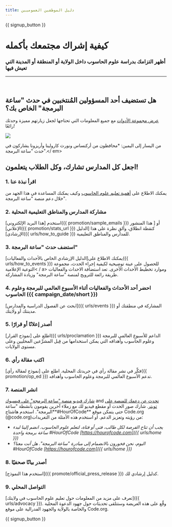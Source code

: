```yaml
---
title: دليل الموظفين العموميين
---
```


{{ signup_button }}

# كيفية إشراك مجتمعك بأكمله

### أظهر التزامك بدراسة علوم الحاسوب داخل الولاية أو المنطقة أو المدينة التي تعيش فيها

* * *

</br>

## هل تستضيف أحد المسؤولين المُنتخبين في حدث "ساعة البرمجة" الخاص بك؟

[ عرض مجموعة الأدوات](/files/elected-official.pdf) مع جميع المعلومات التي تحتاجها لجعل زيارتهم مميزة وحدثك رائعًا!

![](/images/fit-800/hoc_govs.png)

من اليسار إلى اليمين: *محافظون من أركنساس ونورث كارولينا وأريزونا يشاركون في حدث "ساعة البرمجة".</ em></p> 

## اجعل كل المدارس تشارك، وكل الطلاب يتعلمون!

### 1. اقرأ نبذة عنا

يمكنك الاطلاع على [أهمية تعليم علوم الحاسوب](/files/hoc-one-pager.pdf) وكيف يمكنك المساعدة في هذا الجهد من خلال دعم منصة "ساعة البرمجة".

### 2. مشاركة المدارس والمناطق التعليمية المحلية

استخدم [هذا البريد الإلكتروني]({{ promotion/sample_emails }}) أو [ هذا المنشور الإعلاني]({{ promotion/stats_url }}) كنقطة انطلاق، وألقِ نظرة على هذا [الدليل الإرشادي]({{ urls/how_to_guide }}) للمدارس والمناطق التعليمية.

### 3. استضف حدث "ساعة البرمجة"

يمكنك الاطلاع على[الدليل الإرشادي الخاص بالأحداث والفعاليات]({{ urls/how_to_events }}) للحصول على عينة توضيحية لكيفية إجراء الحدث، مجموعة التوعية الإعلامية< / a> وموارد تخطيط الأحداث الأخرى. تعد استضافة الاحداث والفعاليات طريقة رائعة للترويج لمنصة "ساعة البرمجة" وزيادة المشاركة.</p> 

### 4. احضر أحد الأحداث والفعاليات أثناء الأسبوع العالمي للبرمجة وعلوم الحاسوب ({{ campaign_date/short }})

[ابحث عن الفصول الدراسية والمدارس]({{ urls/events }}) المشاركة في منطقتك أو مدينتك أو ولايتك.

### 5. أصدر إعلانًا أو قرارًا

اطلع على [نموذج القرار]({{ urls/proclamation }}) الداعم للأسبوع العالمي للبرمجة وعلوم الحاسوب وأهدافه التي يمكن استخدامها من قِبل المشرِّعين المحليين وعلى مستوى الولايات.

### 6. اكتب مقالة رأي

فكِّر في نشر مقالة رأي في جريدتك المحلية. اطلع على [نموذج لمقالة رأي]({{ promotion/op_ed }}) تدعم الأسبوع العالمي للبرمجة وعلوم الحاسوب وأهدافه.

### 7. انشر المنصة

[شارك فيديو منصة "ساعة البرمجة" على فيسبوك](https://www.facebook.com/sharer/sharer.php?u=http%3A%2F%2Fhourofcode.com%2Fus) and [تحدث عن دعمك للمنصة على تويتر](https://twitter.com/intent/tweet?url=http%3A%2F%2Fhourofcode.com&text=I%27m%20participating%20in%20this%20year%27s%20%23HourOfCode%2C%20are%20you%3F%20%40codeorg&original_referer=https%3A%2F%2Fwww.google.com%2Furl%3Fq%3Dhttps%253A%252F%252Ftwitter.com%252Fshare%253Fhashtags%253D%2526amp%253Brelated%253Dcodeorg%2526amp%253Btext%253DI%252527m%252Bparticipating%252Bin%252Bthis%252Byear%252527s%252B%252523HourOfCode%25252C%252Bare%252Byou%25253F%252B%252540codeorg%2526amp%253Burl%253Dhttp%25253A%25252F%25252Fhourofcode.com%26sa%3DD%26sntz%3D1%26usg%3DAFQjCNE1GLTUbKZfMlEh9Aj5w0iswz6PYQ&related=codeorg&hashtags=). شارك صور الحدث أو مقطع فيديو لك مع زملاء آخرين يقومون بأنشطة "ساعة البرمجة". استخدم هاشتاج**#HourOfCode** حتى يتمكن موقع Code.org (@code.org)من رؤيته وتعزيز الدعم. او استخدم هذه الأمثلة من التغريدات:

- *يجب أن تتاح الفرصة لكل طالب، فتى أو فتاة، لتعلم علوم الحاسوب. انضم إلينا لبدء ساعة برمجة واحدة #HourOfCode [https://hourofcode.com]({{ urls/home }})*
- *اليوم، نحن فخورون بالانضمام إلى مبادرة "ساعة البرمجة". هل أنت معنا؟ #HourOfCode [https://hourofcode.com]({{ urls/home }})*

### 8. أصدر بيانًا صحفيًا

[استخدم هذا النموذج]({{ promote/official_press_release }}) كدليل إرشادي لك.

### 9. التواصل المحلي

[تعرف على مزيد من المعلومات حول تعليم علوم الحاسوب في ولايتك]({{ urls/advocacy }}). وقِّع على هذه العريضة وستتلقى تحديثات حول جهود الدعوة المحلية والخاصة بالولاية والجهود الفدرالية على موقع Code.org.

{{ signup_button }}